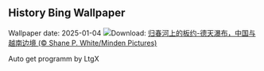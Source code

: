 ## History Bing Wallpaper
Wallpaper date: 2025-01-04
![](https://www.bing.com/th?id=OHR.VietnamFalls_ZH-CN9659529108_UHD.jpg&w=1000)Download: [归春河上的板约-德天瀑布，中国与越南边境 (© Shane P. White/Minden Pictures)](https://www.bing.com/th?id=OHR.VietnamFalls_ZH-CN9659529108_UHD.jpg)

Auto get programm by LtgX
